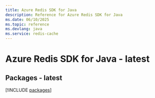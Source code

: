 ```yaml
---
title: Azure Redis SDK for Java
description: Reference for Azure Redis SDK for Java
ms.date: 06/10/2025
ms.topic: reference
ms.devlang: java
ms.service: redis-cache
---
```

# Azure Redis SDK for Java - latest
## Packages - latest
[!INCLUDE [packages](redis-index.md)]